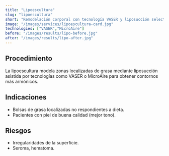 ```yaml
---
title: "Lipoescultura"
slug: "lipoescultura"
short: "Remodelación corporal con tecnología VASER y liposucción selectiva."
image: "/images/services/lipoescultura-card.jpg"
technologies: ["VASER","MicroAire"]
before: "/images/results/lipo-before.jpg"
after: "/images/results/lipo-after.jpg"
---
```

## Procedimiento
La lipoescultura modela zonas localizadas de grasa mediante liposucción asistida por tecnologías como VASER o MicroAire para obtener contornos más armónicos.

## Indicaciones
- Bolsas de grasa localizadas no respondientes a dieta.
- Pacientes con piel de buena calidad (mejor tono).

## Riesgos
- Irregularidades de la superficie.
- Seroma, hematoma.
